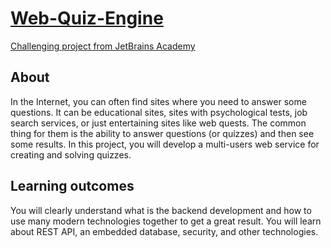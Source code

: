 # [Web-Quiz-Engine](https://github.com/AlexeyShik/Web-Quiz-Engine/tree/master/task/src)
[Challenging project from JetBrains Academy](https://hyperskill.org/projects/91?track=1)  
## About  
In the Internet, you can often find sites where you need to answer some questions. It can be educational sites, sites with psychological tests, job search services, or just entertaining sites like web quests. The common thing for them is the ability to answer questions (or quizzes) and then see some results. In this project, you will develop a multi-users web service for creating and solving quizzes.
## Learning outcomes  
You will clearly understand what is the backend development and how to use many modern technologies together to get a great result. You will learn about REST API, an embedded database, security, and other technologies.
